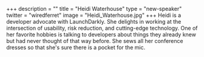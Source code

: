 +++
description = ""
title = "Heidi Waterhouse"
type = "new-speaker"
twitter = "wiredferret"
image = "Heidi_Waterhouse.jpg"
+++
Heidi is a developer advocate with LaunchDarkly. She delights in working at the intersection of usability, risk reduction, and cutting-edge technology. One of her favorite hobbies is talking to developers about things they already knew but had never thought of that way before. She sews all her conference dresses so that she's sure there is a pocket for the mic.